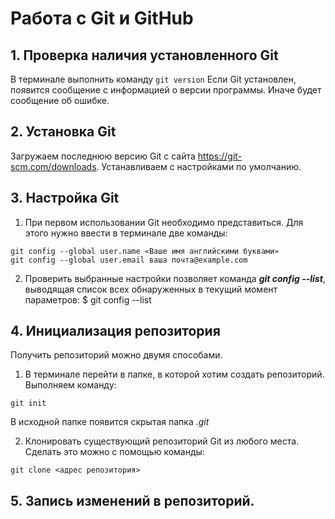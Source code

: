 # Работа с Git и GitHub

## 1. Проверка наличия установленного Git
В терминале выполнить команду `git version`
Если Git установлен, появится сообщение с информацией о версии программы. Иначе будет сообщение об ошибке.

## 2. Установка Git 
Загружаем последнюю версию Git с сайта https://git-scm.com/downloads. 
Устанавливаем с настройками по умолчанию.

## 3. Настройка Git
1. При первом использовании Git необходимо представиться. Для этого нужно ввести в терминале две команды:
```
git config --global user.name «Ваше имя английскими буквами»
git config --global user.email ваша почта@example.com
```
2. Проверить выбранные настройки позволяет команда **_git config --list_**, выводящая
список всех обнаруженных в текущий момент параметров:
$ git config --list



## 4. Инициализация репозитория
Получить репозиторий можно двумя способами. 
1. В терминале перейти в папке, в которой хотим создать репозиторий. Выполняем команду:
```
git init
```
В исходной папке появится скрытая папка *.git*

2. Клонировать существующий репозиторий Git из любого места. Сделать это можно с помощью команды:
```
git clone <адрес репозитория>
```

## 5. Запись изменений в репозиторий.